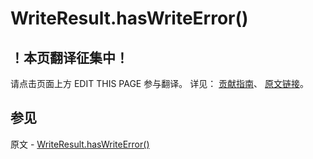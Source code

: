 # WriteResult.hasWriteError()

## ！本页翻译征集中！

请点击页面上方 EDIT THIS PAGE 参与翻译。
详见：
[贡献指南]( https://github.com/JinMuInfo/MongoDB-Manual-zh/blob/master/CONTRIBUTING.md )、
[原文链接](  https://docs.mongodb.com/manual/reference/method/WriteResult.hasWriteError/  )。

## 参见

原文 - [WriteResult.hasWriteError()]( https://docs.mongodb.com/manual/reference/method/WriteResult.hasWriteError/ )

